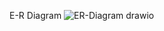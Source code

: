 E-R Diagram
![ER-Diagram drawio](https://github.com/Panagiotis-Magos/Cooking_Show/assets/118299247/3937cc06-1a86-4aff-9979-3168f0877361)
